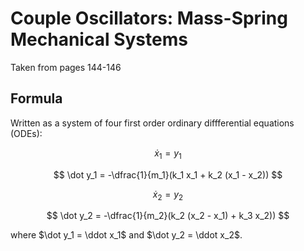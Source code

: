 # Couple Oscillators: Mass-Spring Mechanical Systems

Taken from pages 144-146

## Formula

Written as a system of four first order ordinary diffferential equations (ODEs):

$$ \dot x_1 = y_1 $$

$$ \dot y_1 = -\dfrac{1}{m_1}(k_1 x_1 + k_2 (x_1 - x_2)) $$

$$ \dot x_2 = y_2 $$

$$ \dot y_2 = -\dfrac{1}{m_2}(k_2 (x_2 - x_1) + k_3 x_2)) $$

where $\dot y_1 = \ddot x_1$ and $\dot y_2 = \ddot x_2$.
